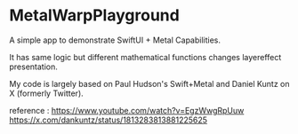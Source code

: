 # MetalWarpPlayground

A simple app to demonstrate SwiftUI + Metal Capabilities. 

It has same logic but different mathematical functions changes layereffect presentation.

My code is largely based on Paul Hudson's Swift+Metal and Daniel Kuntz on X (formerly Twitter).

reference : 
https://www.youtube.com/watch?v=EgzWwgRpUuw
https://x.com/dankuntz/status/1813283813881225625
